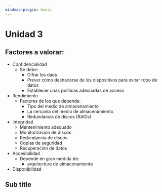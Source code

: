 ```yaml
---
mindmap-plugin: basic
---
```


# Unidad 3

## Factores a valorar:
- Confidencialidad
	- Se debe:
		- Cifrar los daos
		- Prever cómo deshacerse de los dispositivos para evitar robo de datos
		- Establecer unas políticas adecuadas de acceso
- Rendimiento
	- Factores de los que depende:
		- Tipo del medio de almacenamiento
		- La cercanía del medio de almacenamiento.
		- Redundancia de discos (RAIDs)
- Integridad
	- Mantenimiento adecuado
	- Monitorización de discos
	- Redundancia de discos
	- Copias de seguridad
	- Recuperación de datos
- Accesibilidad
	- Depende en gran medida de:
		- arquitectura de almacenamiento
- Disponibilidad

## Sub title